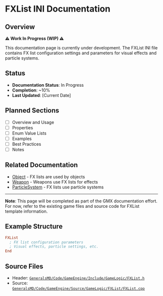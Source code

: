 # FXList INI Documentation

## Overview

**⚠️ Work In Progress (WIP) ⚠️**

This documentation page is currently under development. The FXList INI file contains FX list configuration settings and parameters for visual effects and particle systems.

## Status

- **Documentation Status**: In Progress
- **Completion**: ~10%
- **Last Updated**: [Current Date]

## Planned Sections

- [ ] Overview and Usage
- [ ] Properties
- [ ] Enum Value Lists
- [ ] Examples
- [ ] Best Practices
- [ ] Notes

## Related Documentation

- [Object](Object.md) - FX lists are used by objects
- [Weapon](Weapon.md) - Weapons use FX lists for effects
- [ParticleSystem](ParticleSystem.md) - FX lists use particle systems

---

**Note**: This page will be completed as part of the GMX documentation effort. For now, refer to the existing game files and source code for FXList template information.

## Example Structure

```ini
FXList
  ; FX list configuration parameters
  ; Visual effects, particle settings, etc.
End
```

## Source Files

- Header: [`GeneralsMD/Code/GameEngine/Include/GameLogic/FXList.h`](../GeneralsMD/Code/GameEngine/Include/GameLogic/FXList.h)
- Source: [`GeneralsMD/Code/GameEngine/Source/GameLogic/FXList/FXList.cpp`](../GeneralsMD/Code/GameEngine/Source/GameLogic/FXList/FXList.cpp)
